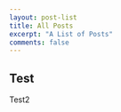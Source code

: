 ```yaml
---
layout: post-list
title: All Posts
excerpt: "A List of Posts"
comments: false
---
```

Test
---
Test2
